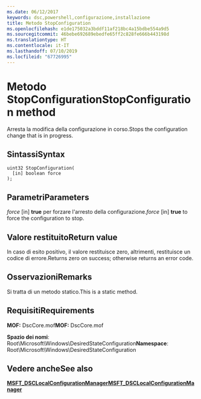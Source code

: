 ```yaml
---
ms.date: 06/12/2017
keywords: dsc,powershell,configurazione,installazione
title: Metodo StopConfiguration
ms.openlocfilehash: e1de175032a3bddf11af218bc4a15bdbe554a9d5
ms.sourcegitcommit: 46bebe692689ebedfe65ff2c828fe666b443198d
ms.translationtype: HT
ms.contentlocale: it-IT
ms.lasthandoff: 07/10/2019
ms.locfileid: "67726995"
---
```

# <a name="stopconfiguration-method"></a><span data-ttu-id="18815-103">Metodo StopConfiguration</span><span class="sxs-lookup"><span data-stu-id="18815-103">StopConfiguration method</span></span>

<span data-ttu-id="18815-104">Arresta la modifica della configurazione in corso.</span><span class="sxs-lookup"><span data-stu-id="18815-104">Stops the configuration change that is in progress.</span></span>

## <a name="syntax"></a><span data-ttu-id="18815-105">Sintassi</span><span class="sxs-lookup"><span data-stu-id="18815-105">Syntax</span></span>

```mof
uint32 StopConfiguration(
  [in] boolean force
);
```

## <a name="parameters"></a><span data-ttu-id="18815-106">Parametri</span><span class="sxs-lookup"><span data-stu-id="18815-106">Parameters</span></span>

<span data-ttu-id="18815-107">*force* \[in\] **true** per forzare l'arresto della configurazione.</span><span class="sxs-lookup"><span data-stu-id="18815-107">*force* \[in\] **true** to force the configuration to stop.</span></span>

## <a name="return-value"></a><span data-ttu-id="18815-108">Valore restituito</span><span class="sxs-lookup"><span data-stu-id="18815-108">Return value</span></span>

<span data-ttu-id="18815-109">In caso di esito positivo, il valore restituisce zero, altrimenti, restituisce un codice di errore.</span><span class="sxs-lookup"><span data-stu-id="18815-109">Returns zero on success; otherwise returns an error code.</span></span>

## <a name="remarks"></a><span data-ttu-id="18815-110">Osservazioni</span><span class="sxs-lookup"><span data-stu-id="18815-110">Remarks</span></span>

<span data-ttu-id="18815-111">Si tratta di un metodo statico.</span><span class="sxs-lookup"><span data-stu-id="18815-111">This is a static method.</span></span>

## <a name="requirements"></a><span data-ttu-id="18815-112">Requisiti</span><span class="sxs-lookup"><span data-stu-id="18815-112">Requirements</span></span>

<span data-ttu-id="18815-113">**MOF:** DscCore.mof</span><span class="sxs-lookup"><span data-stu-id="18815-113">**MOF:** DscCore.mof</span></span>

<span data-ttu-id="18815-114">**Spazio dei nomi**: Root\Microsoft\Windows\DesiredStateConfiguration</span><span class="sxs-lookup"><span data-stu-id="18815-114">**Namespace**: Root\Microsoft\Windows\DesiredStateConfiguration</span></span>

## <a name="see-also"></a><span data-ttu-id="18815-115">Vedere anche</span><span class="sxs-lookup"><span data-stu-id="18815-115">See also</span></span>

[<span data-ttu-id="18815-116">**MSFT_DSCLocalConfigurationManager**</span><span class="sxs-lookup"><span data-stu-id="18815-116">**MSFT_DSCLocalConfigurationManager**</span></span>](msft-dsclocalconfigurationmanager.md)
